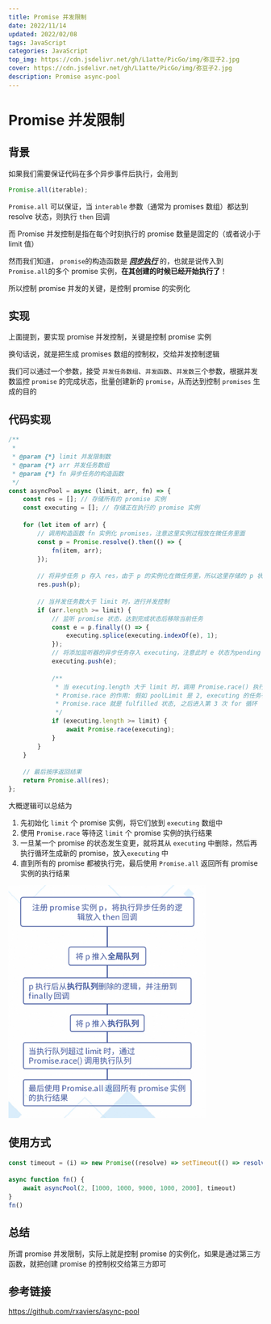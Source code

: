 ```yaml
---
title: Promise 并发限制
date: 2022/11/14
updated: 2022/02/08
tags: JavaScript
categories: JavaScript
top_img: https://cdn.jsdelivr.net/gh/L1atte/PicGo/img/弥豆子2.jpg
cover: https://cdn.jsdelivr.net/gh/L1atte/PicGo/img/弥豆子2.jpg
description: Promise async-pool
---
```


# Promise 并发限制

## 背景

如果我们需要保证代码在多个异步事件后执行，会用到

```javascript
Promise.all(iterable);
```

`Promise.all` 可以保证，当 `interable` 参数（通常为 promises 数组）都达到 resolve 状态，则执行 `then` 回调

而 Promise 并发控制是指在每个时刻执行的 promise 数量是固定的（或者说小于 limit 值）

然而我们知道， `promise`的构造函数是  **<u>*同步执行*</u>**  的，也就是说传入到 `Promise.all`的多个 promise 实例，**在其创建的时候已经开始执行了**！

所以控制 promise 并发的关键，是控制 promise 的实例化

## 实现

上面提到，要实现 promise 并发控制，关键是控制 promise 实例

换句话说，就是把生成 promises 数组的控制权，交给并发控制逻辑

我们可以通过一个参数，接受 `并发任务数组`、`并发函数`、`并发数`三个参数，根据并发数监控 `promise` 的完成状态，批量创建新的 `promise`，从而达到控制 `promises` 生成的目的

## 代码实现

```javascript
/**
 *
 * @param {*} limit 并发限制数
 * @param {*} arr 并发任务数组
 * @param {*} fn 异步任务的构造函数
 */
const asyncPool = async (limit, arr, fn) => {
	const res = []; // 存储所有的 promise 实例
	const executing = []; // 存储正在执行的 promise 实例

	for (let item of arr) {
		// 调用构造函数 fn 实例化 promises，注意这里实例过程放在微任务里面
		const p = Promise.resolve().then(() => {
			fn(item, arr);
		});

		// 将异步任务 p 存入 res，由于 p 的实例化在微任务里，所以这里存储的 p 状态是 pending
		res.push(p);

		// 当并发任务数大于 limit 时，进行并发控制
		if (arr.length >= limit) {
			// 监听 promise 状态，达到完成状态后移除当前任务
			const e = p.finally(() => {
				executing.splice(executing.indexOf(e), 1);
			});
			// 将添加监听器的异步任务存入 executing，注意此时 e 状态为pending
			executing.push(e);

			/**
			 * 当 executing.length 大于 limit 时，调用 Promise.race() 执行
			 * Promise.race 的作用: 假如 poolLimit 是 2, executing 的任务有任意一个被解决,
			 * Promise.race 就是 fulfilled 状态, 之后进入第 3 次 for 循环
			 */
			if (executing.length >= limit) {
				await Promise.race(executing);
			}
		}
	}

	// 最后按序返回结果
	return Promise.all(res);
};
```



大概逻辑可以总结为

1. 先初始化 `limit` 个 promise 实例，将它们放到 `executing` 数组中
2. 使用 `Promise.race` 等待这 `limit` 个 promise 实例的执行结果
3. 一旦某一个 promise 的状态发生变更，就将其从 `executing` 中删除，然后再执行循环生成新的 promise，放入`executing` 中
4. 直到所有的 promise 都被执行完，最后使用 `Promise.all` 返回所有 promise 实例的执行结果

<img src="https://raw.githubusercontent.com/L1atte/PicGo/main/img/async-pool%E6%B5%81%E7%A8%8B.png" alt="async-pool流程" style="zoom:45%;" />



## 使用方式

```javascript
const timeout = (i) => new Promise((resolve) => setTimeout(() => resolve(i), i))

async function fn() {
	await asyncPool(2, [1000, 1000, 9000, 1000, 2000], timeout)
}
fn()
```

## 总结

所谓 promise 并发限制，实际上就是控制 promise 的实例化，如果是通过第三方函数，就把创建 promise 的控制权交给第三方即可

## 参考链接

https://github.com/rxaviers/async-pool
